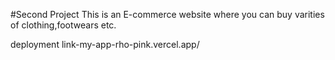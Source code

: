 #Second Project
This is an E-commerce website where you can buy varities of clothing,footwears etc.

deployment link-my-app-rho-pink.vercel.app/
